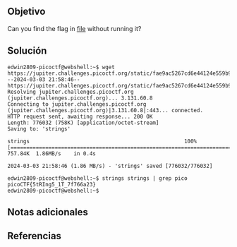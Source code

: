 ## Objetivo
Can you find the flag in [file](https://jupiter.challenges.picoctf.org/static/fae9ac5267cd6e44124e559b901df177/strings) without running it?
## Solución
```
edwin2809-picoctf@webshell:~$ wget https://jupiter.challenges.picoctf.org/static/fae9ac5267cd6e44124e559b901df177/strings
--2024-03-03 21:58:46--  https://jupiter.challenges.picoctf.org/static/fae9ac5267cd6e44124e559b901df177/strings
Resolving jupiter.challenges.picoctf.org (jupiter.challenges.picoctf.org)... 3.131.60.8
Connecting to jupiter.challenges.picoctf.org (jupiter.challenges.picoctf.org)|3.131.60.8|:443... connected.
HTTP request sent, awaiting response... 200 OK
Length: 776032 (758K) [application/octet-stream]
Saving to: 'strings'

strings                                                 100%[===============================================================================================================================>] 757.84K  1.86MB/s    in 0.4s    

2024-03-03 21:58:46 (1.86 MB/s) - 'strings' saved [776032/776032]

edwin2809-picoctf@webshell:~$ strings strings | grep pico
picoCTF{5tRIng5_1T_7f766a23}
edwin2809-picoctf@webshell:~$ 
```
## Notas adicionales

## Referencias

